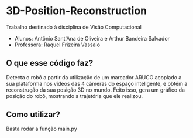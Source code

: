 # 3D-Position-Reconstruction

Trabalho destinado à disciplina de Visão Computacional

* Alunos: Antônio Sant'Ana de Oliveira e Arthur Bandeira Salvador
* Professora: Raquel Frizeira Vassalo

## O que esse código faz?
Detecta o robô a partir da utilização de um marcador ARUCO acoplado a sua plataforma nos vídeos das 4 câmeras do espaço inteligente, e obtém a reconstrução da sua posição 3D no mundo. Feito isso, gera um gráfico da posição do robô, mostrando a trajetória que ele realizou.

## Como utilizar?
Basta rodar a função main.py